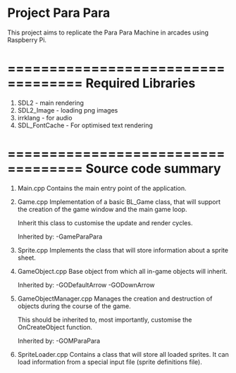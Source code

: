 Project Para Para
===================================

This project aims to replicate the Para Para Machine
in arcades using Raspberry Pi.

===================================
Required Libraries
===================================

1. SDL2             - main rendering
2. SDL2_Image       - loading png images
3. irrklang         - for audio
4. SDL_FontCache    - For optimised text rendering

===================================
Source code summary
===================================

1. Main.cpp
    Contains the main entry point of the application.

2. Game.cpp
    Implementation of a basic BL_Game class, that
    will support the creation of the game window
    and the main game loop.

    Inherit this class to customise the update
    and render cycles.

    Inherited by:
    -GameParaPara

3. Sprite.cpp
    Implements the class that will store information
    about a sprite sheet.

4. GameObject.cpp
    Base object from which all in-game objects will
    inherit.

    Inherited by:
    -GODefaultArrow
    -GODownArrow

5. GameObjectManager.cpp
    Manages the creation and destruction of objects
    during the course of the game.

    This should be inherited to, most importantly,
    customise the OnCreateObject function.

    Inherited by:
    -GOMParaPara

6. SpriteLoader.cpp
    Contains a class that will store all loaded
    sprites. It can load information from a special
    input file (sprite definitions file).

